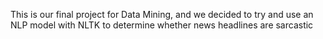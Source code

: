 This is our final project for Data Mining, and we decided to try and use an NLP model with NLTK to determine whether news headlines are sarcastic
